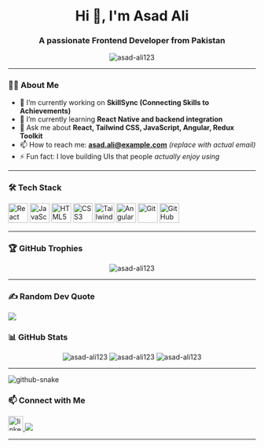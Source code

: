 <h1 align="center">Hi 👋, I'm Asad Ali</h1>
<h3 align="center">A passionate Frontend Developer from Pakistan</h3>

<p align="center">
  <img src="https://komarev.com/ghpvc/?username=asad-ali123&label=Profile%20views&color=0e75b6&style=flat" alt="asad-ali123" />
</p>

---

### 👨‍💻 About Me

- 🔭 I’m currently working on **SkillSync (Connecting Skills to Achievements)**
- 🌱 I’m currently learning **React Native and backend integration**
- 💬 Ask me about **React, Tailwind CSS, JavaScript, Angular, Redux Toolkit**
- 📫 How to reach me: **asad.ali@example.com** _(replace with actual email)_
- ⚡ Fun fact: I love building UIs that people _actually enjoy using_

---

### 🛠️ Tech Stack

<p align="left">
  <img src="https://cdn.jsdelivr.net/gh/devicons/devicon/icons/react/react-original.svg" height="40" alt="React" />
  <img src="https://cdn.jsdelivr.net/gh/devicons/devicon/icons/javascript/javascript-original.svg" height="40" alt="JavaScript" />
  <img src="https://cdn.jsdelivr.net/gh/devicons/devicon/icons/html5/html5-original.svg" height="40" alt="HTML5" />
  <img src="https://cdn.jsdelivr.net/gh/devicons/devicon/icons/css3/css3-original.svg" height="40" alt="CSS3" />
  <img src="https://cdn.jsdelivr.net/gh/devicons/devicon/icons/tailwindcss/tailwindcss-plain.svg" height="40" alt="Tailwind CSS" />
  <img src="https://cdn.jsdelivr.net/gh/devicons/devicon/icons/angularjs/angularjs-original.svg" height="40" alt="Angular" />
  <img src="https://cdn.jsdelivr.net/gh/devicons/devicon/icons/git/git-original.svg" height="40" alt="Git" />
  <img src="https://cdn.jsdelivr.net/gh/devicons/devicon/icons/github/github-original.svg" height="40" alt="GitHub" />
</p>

---

### 🏆 GitHub Trophies

<p align="center">
  <img src="https://github-profile-trophy.vercel.app/?username=asad-ali123&theme=radical&no-frame=true&row=1&column=6" alt="asad-ali123" />
</p>

---

### ✍️ Random Dev Quote

![](https://quotes-github-readme.vercel.app/api?type=horizontal&theme=tokyonight)

### 📊 GitHub Stats

<p align="center">
  <img src="https://github-readme-stats.vercel.app/api?username=asad-ali123&show_icons=true&theme=tokyonight" alt="asad-ali123" />
  <img src="https://github-readme-streak-stats.herokuapp.com/?user=asad-ali123&theme=tokyonight" alt="asad-ali123" />
  <img src="https://github-readme-stats.vercel.app/api/top-langs/?username=asad-ali123&layout=compact&theme=tokyonight" alt="asad-ali123" />
</p>

---

<picture>
  <source media="(prefers-color-scheme: dark)" srcset="https://raw.githubusercontent.com/tobiasmeyhoefer/tobiasmeyhoefer/output/github-snake-dark.svg" />
  <source media="(prefers-color-scheme: light)" srcset="https://raw.githubusercontent.com/tobiasmeyhoefer/tobiasmeyhoefer/output/github-snake.svg" />
  <img alt="github-snake" src="https://raw.githubusercontent.com/tobiasmeyhoefer/tobiasmeyhoefer/output/github-snake.svg" />
</picture>

### 📫 Connect with Me

<p align="left">
  <a href="https://linkedin.com/in/asad-ali123" target="_blank">
    <img src="https://cdn.jsdelivr.net/gh/devicons/devicon/icons/linkedin/linkedin-original.svg" height="30" alt="linkedin"/>
  </a>
  <a href="mailto:asad.ali@example.com">
    <img src="https://img.shields.io/badge/Gmail-D14836?style=flat&logo=gmail&logoColor=white" />
  </a>
</p>

---
